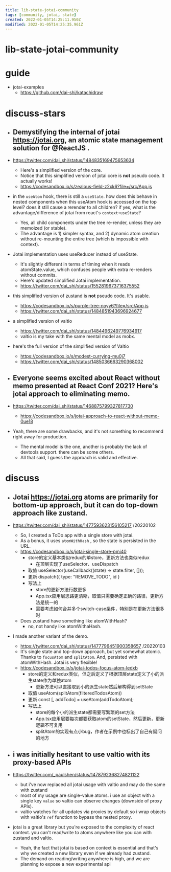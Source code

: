 ```yaml
---
title: lib-state-jotai-community
tags: [community, jotai, state]
created: 2022-01-05T14:25:11.950Z
modified: 2022-01-05T14:25:35.961Z
---
```


# lib-state-jotai-community

# guide

- jotai-examples
  - https://github.com/dai-shi/katachidraw
# discuss-stars
- ## Demystifying the internal of jotai https://jotai.org, an atomic state management solution for @ReactJS .
- https://twitter.com/dai_shi/status/1484835169475653634
  - Here's a simplified version of the core.
  - Notice that this simplified version of jotai core is **not** pseudo code. It actually works!
  - https://codesandbox.io/s/zealous-field-z2xk6?file=/src/App.js

- in the `useAtom` hook, there is still a `useState`. how does this behave in nested components when this useAtom hook is accessed on the top level? does it still cause a rerender to all children? if yes, what is the advantage/difference of jotai from react's `context+useState`?
  - Yes, all child components under the tree re-render, unless they are memoized (or stable). 
  - The advantage is 1) simpler syntax, and 2) dynamic atom creation without re-mounting the entire tree (which is impossible with context).

- Jotai implementation uses useReducer instead of useState. 
  - It's slightly different in terms of timing when it reads atomState.value, which confuses people with extra re-renders without commits. 
  - Here's updated simplified Jotai implementation.
  - https://twitter.com/dai_shi/status/1552819673716375552

- this simplified version of zustand is **not** pseudo code. It's usable.
  - https://codesandbox.io/s/purple-tree-noyy6?file=/src/App.js
  - https://twitter.com/dai_shi/status/1484851943696924677

- a simplified version of valtio 
  - https://twitter.com/dai_shi/status/1484496249776934917
  - valtio is my take with the same mental model as mobx.
- here's the full version of the simplified version of Valtio
  - https://codesandbox.io/s/modest-currying-mu0j7
  - https://twitter.com/dai_shi/status/1485036663290368002

- ## Everyone seems excited about React without memo presented at React Conf 2021? Here's jotai approach to eliminating memo.
- https://twitter.com/dai_shi/status/1468875799327817730
  - https://codesandbox.io/s/jotai-approach-to-react-without-memo-0ue18
- Yeah, there are some drawbacks, and it's not something to recommend right away for production. 
  - The mental model is the one, another is probably the lack of devtools support. there can be some others. 
  - All that said, I guess the approach is valid and effective.
# discuss
- ## Jotai https://jotai.org atoms are primarily for bottom-up approach, but it can do top-down approach like zustand. 
- https://twitter.com/dai_shi/status/1477593623156105217  /20220102
  - So, I created a ToDo app with a single store with jotai. 
  - As a bonus, it uses `atomWithHash` , so the state is persisted in the URL.
  - https://codesandbox.io/s/jotai-single-store-pmi40
    - store的定义基本类似redux的单store，更新方法也类似redux
      - 在顶层实现了useSelector、useDispatch
    - 取值 useSelector(useCallback((state) => state.filter, []));
    - 更新 dispatch({ type: "REMOVE_TODO", id }
    - 写法上
      - store的更新方法行数更多
      - App.tsx应用层思路更清晰，取值只需要确定正确的路径，更新方法是统一的
      - 需要考虑如何合并多个switch-case条件，特别是在更新方法很多时
  - Does zustand have something like atomWithHash?
    - no, not handy like atomWithaHash.

- I made another variant of the demo. 
  - https://twitter.com/dai_shi/status/1477796451900358657  /20220103
  - It's single state and top-down approach, but yet somewhat atomic. Thanks to `focusAtom` and `splitAtom`. And, persisted with atomWithHash. Jotai is very flexible!
  - https://codesandbox.io/s/jotai-todos-focus-atom-ledxb
    - store的定义和redux类似，但之后定义了根据顶层state定义了小的派生state作为单独atom
      - 更新方法可以直接取到小的派生state然后解构得到setState
    - 取值 useAtom(splitAtom(filteredTodosAtom))
    - 更新 const [, addTodo] = useAtom(addTodoAtom);
    - 写法上
      - store的每个小的派生state都需要写繁琐的set方法
      - App.tsx应用层要每次都要获取atom的setState，然后更新，更新逻辑不可复用
      - splitAtom的实现有点小bug，作者在示例中也标出了自己有疑问的地方

- ## i was initially hesitant to use valtio with its proxy-based APIs 
- https://twitter.com/_paulshen/status/1478792368274821122
  - but i've now replaced all jotai usage with valtio and may do the same with zustand
  - most of my usage are single-value atoms. i use an object with a single key `value` so valtio can observe changes (downside of proxy APIs).
  - valtio watches for all updates via proxies by default so i wrap objects with valtio's `ref` function to bypass the nested proxy.
- jotai is a great library but you're exposed to the complexity of react context. you can't read/write to atoms anywhere like you can with zustand and valtio.
  - Yeah, the fact that jotai is based on context is essential and that's why we created a new library even if we already had zustand.
  - The demand on reading/writing anywhere is high, and we are planning to expose a new experimental api
